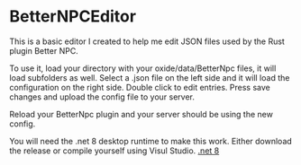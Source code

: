 # BetterNPCEditor

This is a basic editor I created to help me edit JSON files used by the Rust plugin Better NPC.

To use it, load your directory with your oxide/data/BetterNpc files, it will load subfolders as well.
Select a .json file on the left side and it will load the configuration on the right side.
Double click to edit entries. Press save changes and upload the config file to your server.

Reload your BetterNpc plugin and your server should be using the new config.

You will need the .net 8 desktop runtime to make this work. Either download the release or compile yourself using Visul Studio.
[.net 8](https://dotnet.microsoft.com/en-us/download/dotnet/8.0)